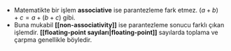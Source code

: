 - Matematikte bir işlem **associative** ise parantezleme fark etmez. $(a + b) + c = a + (b + c)$ gibi. <br>
- Buna mukabil **[[non-associativity]]** ise parantezleme sonucu farklı çıkan işlemdir. **[[floating-point sayıları|floating-point]]** sayılarda toplama ve çarpma genellikle böyledir.